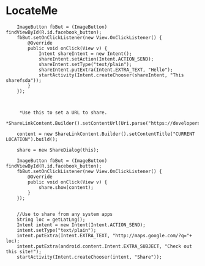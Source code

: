 # LocateMe

        ImageButton fbBut = (ImageButton) findViewById(R.id.facebook_button);
        fbBut.setOnClickListener(new View.OnClickListener() {
            @Override
            public void onClick(View v) {
                Intent shareIntent = new Intent();
                shareIntent.setAction(Intent.ACTION_SEND);
                shareIntent.setType("text/plain");
                shareIntent.putExtra(Intent.EXTRA_TEXT, "Hello");
                startActivity(Intent.createChooser(shareIntent, "This sharefsda"));
            }
        });



         *Use this to set a URL to share.
         *ShareLinkContent.Builder().setContentUrl(Uri.parse("https://developers.facebook.com")).build();

        content = new ShareLinkContent.Builder().setContentTitle("CURRENT LOCATION").build();

        share = new ShareDialog(this);

        ImageButton fbBut = (ImageButton) findViewById(R.id.facebook_button);
        fbBut.setOnClickListener(new View.OnClickListener() {
            @Override
            public void onClick(View v) {
                share.show(content);
            }
        });
        
        
        //Use to share from any system apps
        String loc = getLatLng();
        Intent intent = new Intent(Intent.ACTION_SEND);
        intent.setType("text/plain");
        intent.putExtra(Intent.EXTRA_TEXT, "http://maps.google.com/?q="+ loc);
        intent.putExtra(android.content.Intent.EXTRA_SUBJECT, "Check out this site!");
        startActivity(Intent.createChooser(intent, "Share"));
